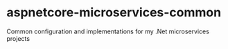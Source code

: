 # aspnetcore-microservices-common
Common configuration and implementations for my .Net microservices projects
